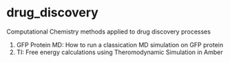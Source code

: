 # drug_discovery
Computational Chemistry methods applied to drug discovery processes

1. GFP Protein MD: How to run a classication MD simulation on GFP protein
2. TI: Free energy calculations using Theromodynamic Simulation in Amber